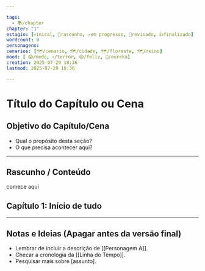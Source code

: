 ```yaml
---

tags:
  - 📚/chapter
chapter: "1"
estagio: [💀inical, 📒rascunho, ↗️em progresso, 👀revisado, 👍finalizado]
wordcount: 0
personagens: 
cenarios: [🗺️/cenario, 🗺️/cidade, 🗺️/floresta, 🗺️/reino]
mood: [ 😱/medo, 💀/terror, 😍/feliz, 🤯/eureka]
creation: 2025-07-29 18:36
lastmod: 2025-07-29 18:36

---
```


# Título do Capítulo ou Cena

## Objetivo do Capítulo/Cena

* Qual o propósito desta seção?
* O que precisa acontecer aqui?


---

## Rascunho / Conteúdo

comece aqui

 ## Capítulo 1: Início de tudo




---

## Notas e Ideias (Apagar antes da versão final)

* Lembrar de incluir a descrição de [[Personagem A]].
* Checar a cronologia da [[Linha do Tempo]].
* Pesquisar mais sobre [assunto].